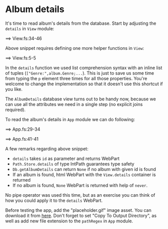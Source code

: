# Album details

It's time to read album's details from the database. 
Start by adjusting the `details` in `View` module:

==> View.fs:34-46

Above snippet requires defining one more helper functions in `View`:

==> View.fs:5-5

In the `details` function we used list comprehension syntax with an inline list of tuples (`["Genre:",album.Genre;...`).
This is just to save us some time from typing the `p` element three times for all those properties.
You're welcome to change the implementation so that it doesn't use this shortcut if you like.

The `AlbumDetails` database view turns out to be handy now, because we can use all the attributes we need in a single step (no explicit joins required).

To read the album's details in `App` module we can do following:

==> App.fs:29-34

==> App.fs:41-41

A few remarks regarding above snippet:

- `details` takes `id` as parameter and returns WebPart
- `Path.Store.details` of type IntPath guarantees type safety
- `Db.getAlbumDetails` can return `None` if no album with given id is found
- If an album is found, html WebPart with the `View.details` container is returned
- If no album is found, `None` WebPart is returned with help of `never`.

No pipe operator was used this time, but as an exercise you can think of how you could apply it to the `details` WebPart.

Before testing the app, add the "placeholder.gif" image asset. 
You can download it from [here](https://raw.githubusercontent.com/theimowski/SuaveMusicStore/master/placeholder.gif).
Don't forget to set "Copy To Output Directory", as well as add new file extension to the `pathRegex` in `App` module.
